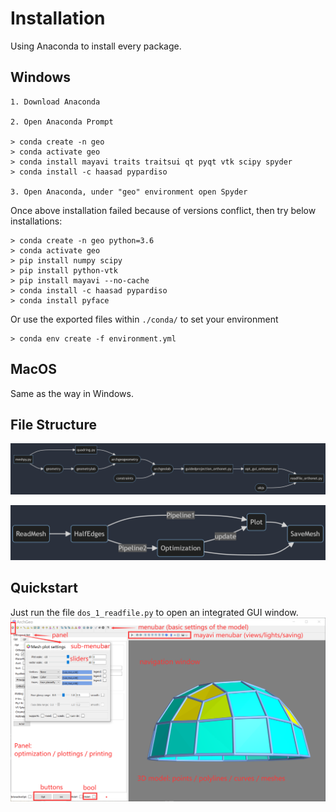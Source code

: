 # Installation

Using Anaconda to install every package.

## Windows

    1. Download Anaconda

    2. Open Anaconda Prompt

    > conda create -n geo 
    > conda activate geo
    > conda install mayavi traits traitsui qt pyqt vtk scipy spyder 
    > conda install -c haasad pypardiso

    3. Open Anaconda, under "geo" environment open Spyder



Once above installation failed because of versions conflict, then try below installations:

    > conda create -n geo python=3.6
    > conda activate geo
    > pip install numpy scipy
    > pip install python-vtk
    > pip install mayavi --no-cache
    > conda install -c haasad pypardiso
    > conda install pyface

  Or use the exported files within ```./conda/``` to set your environment

    > conda env create -f environment.yml


## MacOS

Same as the way in Windows.



## File Structure


![File](assets/files.png)

![File](assets/frame.png)


## Quickstart

Just run the file `dos_1_readfile.py` to open an integrated GUI window.
![File](../assets/mayavi.png)